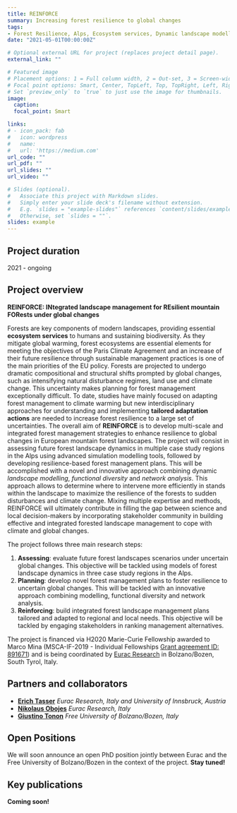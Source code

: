 ```yaml
---
title: REINFORCE
summary: Increasing forest resilience to global changes
tags:
- Forest Resilience, Alps, Ecosystem services, Dynamic landscape modelling
date: "2021-05-01T00:00:00Z"

# Optional external URL for project (replaces project detail page).
external_link: ""

# Featured image
# Placement options: 1 = Full column width, 2 = Out-set, 3 = Screen-width
# Focal point options: Smart, Center, TopLeft, Top, TopRight, Left, Right, BottomLeft, Bottom, BottomRight
# Set `preview_only` to `true` to just use the image for thumbnails.
image:
  caption:
  focal_point: Smart

links:
# - icon_pack: fab
#   icon: wordpress
#   name: 
#   url: 'https://medium.com'
url_code: ""
url_pdf: ""
url_slides: ""
url_video: ""

# Slides (optional).
#   Associate this project with Markdown slides.
#   Simply enter your slide deck's filename without extension.
#   E.g. `slides = "example-slides"` references `content/slides/example-slides.md`.
#   Otherwise, set `slides = ""`.
slides: example
---
```


## Project duration
2021 - ongoing


## Project overview
**REINFORCE: INtegrated landscape management for REsilient mountain FORests under global changes**

Forests are key components of modern landscapes, providing essential **ecosystem services** to humans and sustaining biodiversity. As they mitigate global warming, forest ecosystems are essential elements for meeting the objectives of the Paris Climate Agreement and an increase of their future resilience through sustainable management practices is one of the main priorities of the EU policy. Forests are projected to undergo dramatic compositional and structural shifts prompted by global changes, such as intensifying natural disturbance regimes, land use and climate change. This uncertainty makes planning for forest management exceptionally difficult. To date, studies have mainly focused on adapting forest management to climate warming but new interdisciplinary approaches for understanding and implementing **tailored adaptation actions** are needed to increase forest resilience to a large set of uncertainties. 
The overall aim of **REINFORCE** is to develop multi-scale and integrated forest management strategies to enhance resilience to global changes in European mountain forest landscapes. The project will consist in assessing future forest landscape dynamics in multiple case study regions in the Alps using advanced simulation modelling tools, followed by developing resilience-based forest management plans. This will be accomplished with a novel and innovative approach combining dynamic *landscape modelling*, *functional diversity* and *network analysis*. This approach allows to determine where to intervene more efficiently in stands within the landscape to maximize the resilience of the forests to sudden disturbances and climate change. Mixing multiple expertise and methods, REINFORCE will ultimately contribute in filling the gap between science and local decision-makers by incorporating stakeholder community in building effective and integrated forested landscape management to cope with climate and global changes.


The project follows three main research steps:
 1. **Assessing**: evaluate future forest landscapes scenarios under uncertain global changes. This objective will be tackled using models of forest landscape dynamics in three case study regions in the Alps.
 2. **Planning**: develop novel forest management plans to foster resilience to uncertain global changes. This will be tackled with an innovative approach combining modelling, functional diversity and network analysis.
 3. **Reinforcing**: build integrated forest landscape management plans tailored and adapted to regional and local needs. This objective will be tackled by engaging stakeholders in ranking management alternatives.



The project is financed via H2020 Marie-Curie Fellowship awarded to Marco Mina (MSCA-IF-2019 - Individual Fellowships [Grant agreement ID: 891671](https://cordis.europa.eu/project/id/891671)) and is being coordinated by [Eurac Research](https://www.eurac.edu/en/pages/default.aspx) in Bolzano/Bozen, South Tyrol, Italy. 

## Partners and collaborators

 - [**Erich Tasser**](https://www.eurac.edu/en/research/mountains/alpenv/staff/Pages/staffdetails.aspx?persId=38) *Eurac Research, Italy and University of Innsbruck, Austria* 
 - [**Nikolaus Obojes**](https://www.eurac.edu/en/research/mountains/alpenv/staff/Pages/staffdetails.aspx?persId=19963) *Eurac Research, Italy*
 - [**Giustino Tonon**](https://www.unibz.it/it/faculties/sciencetechnology/academic-staff/person/21255-giustino-tonon) *Free University of Bolzano/Bozen, Italy*

## Open Positions 

We will soon announce an open PhD position jointly between Eurac and the Free University of Bolzano/Bozen in the context of the project. **Stay tuned!**

## Key publications

**Coming soon!**
